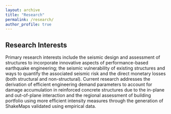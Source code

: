 ```yaml
---
layout: archive
title: "Research"
permalink: /research/
author_profile: true
---
```


## Research Interests

Primary research interests include the seismic design and assessment of structures to incorporate innovative aspects of performance-based earthquake engineering; the seismic vulnerability of existing structures and ways to quantify the associated seismic risk and the direct monetary losses (both structural and non-structural). Current research addresses the derivation of efficient engineering demand parameters to account for damage accumulation in reinforced concrete structures due to the in-plane and out-of-plane interaction and the regional assessment of building portfolio using more efficient intensity measures through the generation of ShakeMaps validated using empirical data.
